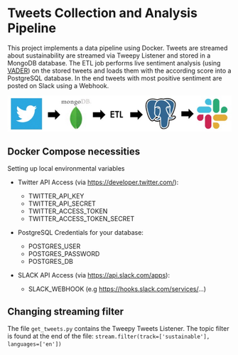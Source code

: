 # Tweets Collection and Analysis Pipeline

This project implements a data pipeline using Docker. Tweets are streamed about sustainability are streamed via Tweepy Listener and stored in a MongoDB database. The ETL job performs live sentiment analysis (using [VADER](https://github.com/cjhutto/vaderSentiment)) on the stored tweets and loads them with the according score into a PostgreSQL database. In the end tweets with most positive sentiment are posted on Slack using a Webhook.

![Pipeline](Images/pipeline.jpg)

## Docker Compose necessities

Setting up local environmental variables
- Twitter API Access (via https://developer.twitter.com/):
  * TWITTER_API_KEY
  * TWITTER_API_SECRET
  * TWITTER_ACCESS_TOKEN
  * TWITTER_ACCESS_TOKEN_SECRET

- PostgreSQL Credentials for your database:
  * POSTGRES_USER
  * POSTGRES_PASSWORD
  * POSTGRES_DB

- SLACK API Access (via https://api.slack.com/apps):
  * SLACK_WEBHOOK (e.g https://hooks.slack.com/services/...)

## Changing streaming filter

The file `get_tweets.py` contains the Tweepy Tweets Listener. The topic filter is found at the end of the file:
 `stream.filter(track=['sustainable'], languages=['en'])`

